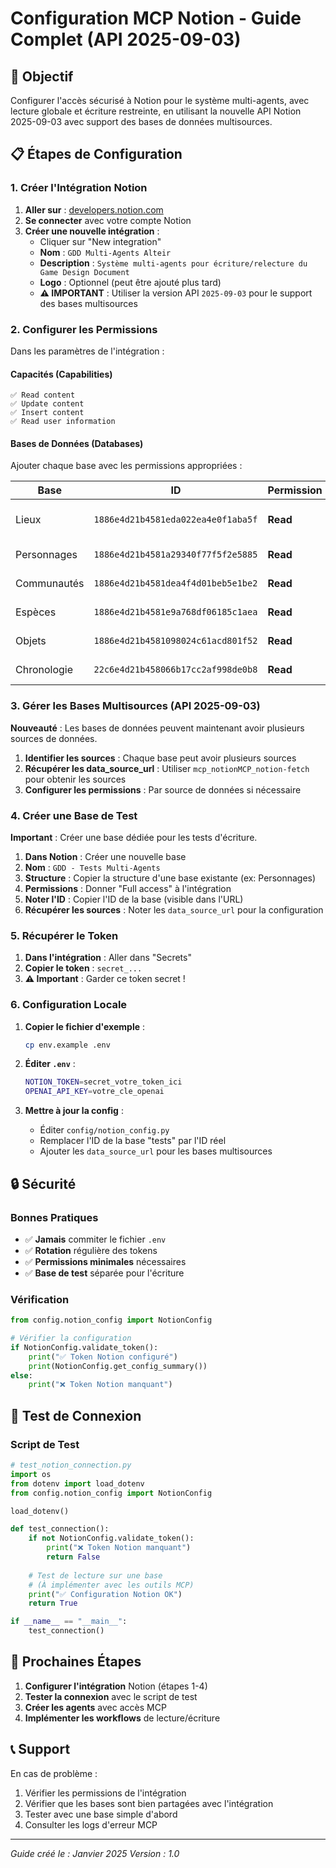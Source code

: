 # Configuration MCP Notion - Guide Complet (API 2025-09-03)

## 🎯 Objectif
Configurer l'accès sécurisé à Notion pour le système multi-agents, avec lecture globale et écriture restreinte, en utilisant la nouvelle API Notion 2025-09-03 avec support des bases de données multisources.

## 📋 Étapes de Configuration

### 1. Créer l'Intégration Notion

1. **Aller sur** : [developers.notion.com](https://developers.notion.com)
2. **Se connecter** avec votre compte Notion
3. **Créer une nouvelle intégration** :
   - Cliquer sur "New integration"
   - **Nom** : `GDD Multi-Agents Alteir`
   - **Description** : `Système multi-agents pour écriture/relecture du Game Design Document`
   - **Logo** : Optionnel (peut être ajouté plus tard)
   - **⚠️ IMPORTANT** : Utiliser la version API `2025-09-03` pour le support des bases multisources

### 2. Configurer les Permissions

Dans les paramètres de l'intégration :

#### **Capacités (Capabilities)**
```
✅ Read content
✅ Update content  
✅ Insert content
✅ Read user information
```

#### **Bases de Données (Databases)**
Ajouter chaque base avec les permissions appropriées :

| Base | ID | Permission | Usage |
|------|----|-----------|--------|
| Lieux | `1886e4d21b4581eda022ea4e0f1aba5f` | **Read** | Lecture des lieux existants |
| Personnages | `1886e4d21b4581a29340f77f5f2e5885` | **Read** | Lecture des personnages |
| Communautés | `1886e4d21b4581dea4f4d01beb5e1be2` | **Read** | Lecture des organisations |
| Espèces | `1886e4d21b4581e9a768df06185c1aea` | **Read** | Lecture des races |
| Objets | `1886e4d21b4581098024c61acd801f52` | **Read** | Lecture des objets |
| Chronologie | `22c6e4d21b458066b17cc2af998de0b8` | **Read** | Lecture des événements |

### 3. Gérer les Bases Multisources (API 2025-09-03)

**Nouveauté** : Les bases de données peuvent maintenant avoir plusieurs sources de données.

1. **Identifier les sources** : Chaque base peut avoir plusieurs sources
2. **Récupérer les data_source_url** : Utiliser `mcp_notionMCP_notion-fetch` pour obtenir les sources
3. **Configurer les permissions** : Par source de données si nécessaire

### 4. Créer une Base de Test

**Important** : Créer une base dédiée pour les tests d'écriture.

1. **Dans Notion** : Créer une nouvelle base
2. **Nom** : `GDD - Tests Multi-Agents`
3. **Structure** : Copier la structure d'une base existante (ex: Personnages)
4. **Permissions** : Donner "Full access" à l'intégration
5. **Noter l'ID** : Copier l'ID de la base (visible dans l'URL)
6. **Récupérer les sources** : Noter les `data_source_url` pour la configuration

### 5. Récupérer le Token

1. **Dans l'intégration** : Aller dans "Secrets"
2. **Copier le token** : `secret_...`
3. **⚠️ Important** : Garder ce token secret !

### 6. Configuration Locale

1. **Copier le fichier d'exemple** :
   ```bash
   cp env.example .env
   ```

2. **Éditer `.env`** :
   ```bash
   NOTION_TOKEN=secret_votre_token_ici
   OPENAI_API_KEY=votre_cle_openai
   ```

3. **Mettre à jour la config** :
   - Éditer `config/notion_config.py`
   - Remplacer l'ID de la base "tests" par l'ID réel
   - Ajouter les `data_source_url` pour les bases multisources

## 🔒 Sécurité

### Bonnes Pratiques
- ✅ **Jamais** commiter le fichier `.env`
- ✅ **Rotation** régulière des tokens
- ✅ **Permissions minimales** nécessaires
- ✅ **Base de test** séparée pour l'écriture

### Vérification
```python
from config.notion_config import NotionConfig

# Vérifier la configuration
if NotionConfig.validate_token():
    print("✅ Token Notion configuré")
    print(NotionConfig.get_config_summary())
else:
    print("❌ Token Notion manquant")
```

## 🧪 Test de Connexion

### Script de Test
```python
# test_notion_connection.py
import os
from dotenv import load_dotenv
from config.notion_config import NotionConfig

load_dotenv()

def test_connection():
    if not NotionConfig.validate_token():
        print("❌ Token Notion manquant")
        return False
    
    # Test de lecture sur une base
    # (À implémenter avec les outils MCP)
    print("✅ Configuration Notion OK")
    return True

if __name__ == "__main__":
    test_connection()
```

## 🚀 Prochaines Étapes

1. **Configurer l'intégration** Notion (étapes 1-4)
2. **Tester la connexion** avec le script de test
3. **Créer les agents** avec accès MCP
4. **Implémenter les workflows** de lecture/écriture

## 📞 Support

En cas de problème :
1. Vérifier les permissions de l'intégration
2. Vérifier que les bases sont bien partagées avec l'intégration
3. Tester avec une base simple d'abord
4. Consulter les logs d'erreur MCP

---

*Guide créé le : Janvier 2025*
*Version : 1.0*
